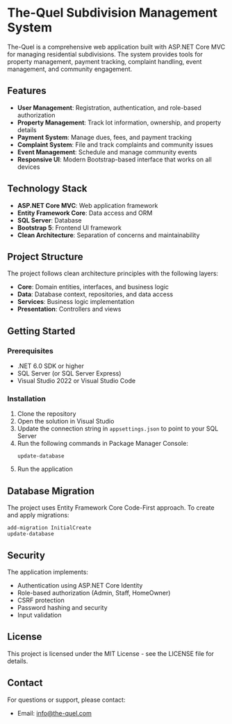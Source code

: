 # The-Quel Subdivision Management System

The-Quel is a comprehensive web application built with ASP.NET Core MVC for managing residential subdivisions. The system provides tools for property management, payment tracking, complaint handling, event management, and community engagement.

## Features

- **User Management**: Registration, authentication, and role-based authorization
- **Property Management**: Track lot information, ownership, and property details
- **Payment System**: Manage dues, fees, and payment tracking
- **Complaint System**: File and track complaints and community issues
- **Event Management**: Schedule and manage community events
- **Responsive UI**: Modern Bootstrap-based interface that works on all devices

## Technology Stack

- **ASP.NET Core MVC**: Web application framework
- **Entity Framework Core**: Data access and ORM
- **SQL Server**: Database
- **Bootstrap 5**: Frontend UI framework
- **Clean Architecture**: Separation of concerns and maintainability

## Project Structure

The project follows clean architecture principles with the following layers:

- **Core**: Domain entities, interfaces, and business logic
- **Data**: Database context, repositories, and data access
- **Services**: Business logic implementation
- **Presentation**: Controllers and views

## Getting Started

### Prerequisites

- .NET 6.0 SDK or higher
- SQL Server (or SQL Server Express)
- Visual Studio 2022 or Visual Studio Code

### Installation

1. Clone the repository
2. Open the solution in Visual Studio
3. Update the connection string in `appsettings.json` to point to your SQL Server
4. Run the following commands in Package Manager Console:
   ```
   update-database
   ```
5. Run the application

## Database Migration

The project uses Entity Framework Core Code-First approach. To create and apply migrations:

```
add-migration InitialCreate
update-database
```

## Security

The application implements:

- Authentication using ASP.NET Core Identity
- Role-based authorization (Admin, Staff, HomeOwner)
- CSRF protection
- Password hashing and security
- Input validation

## License

This project is licensed under the MIT License - see the LICENSE file for details.

## Contact

For questions or support, please contact:
- Email: info@the-quel.com 